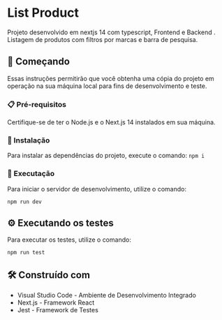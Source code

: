 # List Product

Projeto desenvolvido em nextjs 14 com typescript, Frontend e Backend . Listagem de produtos com filtros por marcas e barra de pesquisa.

## 🚀 Começando

Essas instruções permitirão que você obtenha uma cópia do projeto em operação na sua máquina local para fins de desenvolvimento e teste.

### 📋 Pré-requisitos

Certifique-se de ter o Node.js e o Next.js 14 instalados em sua máquina.

### 🔧 Instalação

Para instalar as dependências do projeto, execute o comando:
``` npm i ```

### 🔧 Executação

Para iniciar o servidor de desenvolvimento, utilize o comando:

 ``` npm run dev ```

## ⚙️ Executando os testes

Para executar os testes, utilize o comando:

 ``` npm run test ```

## 🛠️ Construído com

* Visual Studio Code - Ambiente de Desenvolvimento Integrado
* Next.js - Framework React
* Jest - Framework de Testes

